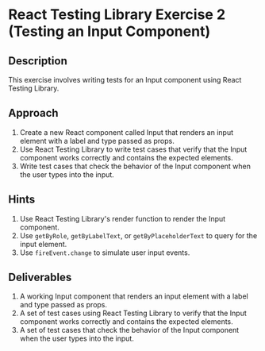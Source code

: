 # React Testing Library Exercise 2 (Testing an Input Component)

## Description

This exercise involves writing tests for an Input component using React Testing Library.

## Approach

1. Create a new React component called Input that renders an input element with a label and type passed as props.
2. Use React Testing Library to write test cases that verify that the Input component works correctly and contains the expected elements.
3. Write test cases that check the behavior of the Input component when the user types into the input.

## Hints

1. Use React Testing Library's render function to render the Input component.
2. Use `getByRole`, `getByLabelText`, or `getByPlaceholderText` to query for the input element.
3. Use `fireEvent.change` to simulate user input events.

## Deliverables

1. A working Input component that renders an input element with a label and type passed as props.
2. A set of test cases using React Testing Library to verify that the Input component works correctly and contains the expected elements.
3. A set of test cases that check the behavior of the Input component when the user types into the input.